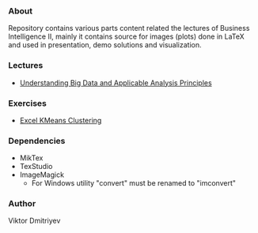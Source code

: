 ### About

Repository contains various parts content related the lectures of Business Intelligence II, mainly it contains source for images (plots) done in LaTeX and used in presentation, demo solutions and visualization.

### Lectures

* [Understanding Big Data and Applicable Analysis Principles](understanding-big-data-and-ml)

### Exercises

* [Excel KMeans Clustering](exercises/excel-kmeans-clustering)

### Dependencies

* MikTex
* TexStudio
* ImageMagick
    - For Windows utility "convert" must be renamed to "imconvert"

### Author

Viktor Dmitriyev

